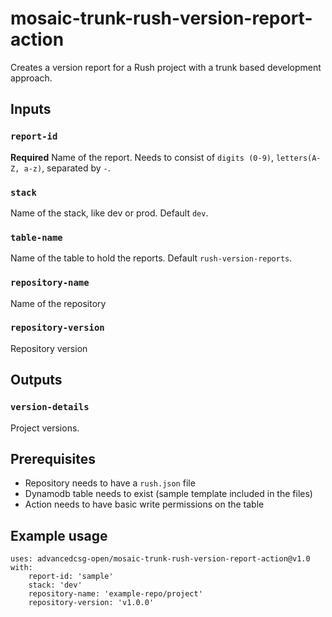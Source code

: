 # mosaic-trunk-rush-version-report-action
Creates a version report for a Rush project with a trunk based development approach.

## Inputs

### `report-id`

**Required** Name of the report. Needs to consist of `digits (0-9)`, `letters(A-Z, a-z)`, separated by `-`.

### `stack`

Name of the stack, like dev or prod. Default `dev`.

### `table-name`

Name of the table to hold the reports. Default `rush-version-reports`.

### `repository-name`

Name of the repository

### `repository-version`

Repository version

## Outputs

### `version-details`

Project versions.

## Prerequisites
- Repository needs to have a `rush.json` file
- Dynamodb table needs to exist (sample template included in the files)
- Action needs to have basic write permissions on the table

## Example usage

```
uses: advancedcsg-open/mosaic-trunk-rush-version-report-action@v1.0
with:
    report-id: 'sample'
    stack: 'dev'
    repository-name: 'example-repo/project'
    repository-version: 'v1.0.0'
```
